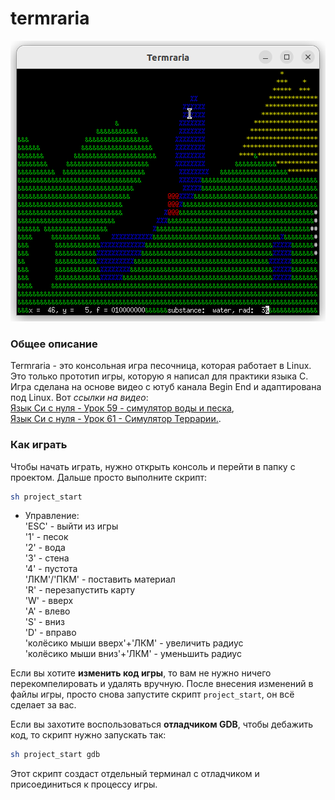 # termraria

![screenshot](https://github.com/OtryvnoyKalendar/termraria/blob/main/screenshots/screenshot%202.png)

### Общее описание
Termraria - это консольная игра песочница, которая работает в Linux. Это только прототип игры, которую я написал для практики языка C.
Игра сделана на основе видео с ютуб канала Begin End и адаптирована под Linux. Вот *ссылки на видео*:  
[Язык Си с нуля - Урок 59 - симулятор воды и песка](https://www.youtube.com/watch?v=-131tBG9dZY&list=PLBOPkQsFLCR2DWRY74L03FmbRtz_Yy73_&index=60),  
[Язык Си с нуля - Урок 61 - Симулятор Террарии.](https://www.youtube.com/watch?v=XkASqnVkzp8&list=PLBOPkQsFLCR2DWRY74L03FmbRtz_Yy73_&index=62).

### Как играть
Чтобы начать играть, нужно открыть консоль и перейти в папку с проектом. Дальше просто выполните скрипт:
```sh
sh project_start
```

- Управление:  
'ESC' - выйти из игры  
'1' - песок  
'2' - вода  
'3' - стена  
'4' - пустота  
'ЛКМ'/'ПКМ' - поставить материал  
'R' - перезапустить карту  
'W' - вверх  
'A' - влево  
'S' - вниз  
'D' - вправо  
'колёсико мыши вверх'+'ЛКМ' - увеличить радиус  
'колёсико мыши вниз'+'ЛКМ' - уменьшить радиус  

Если вы хотите **изменить код игры**, то вам не нужно ничего перекомпелировать и удалять вручную. После внесения изменений в файлы игры, просто снова запустите скрипт `project_start`, он всё сделает за вас.

Если вы захотите воспользоваться **отладчиком GDB**, чтобы дебажить код, то скрипт нужно запускать так:
```sh
sh project_start gdb
```
Этот скрипт создаст отдельный терминал с отладчиком и присоединиться к процессу игры.
